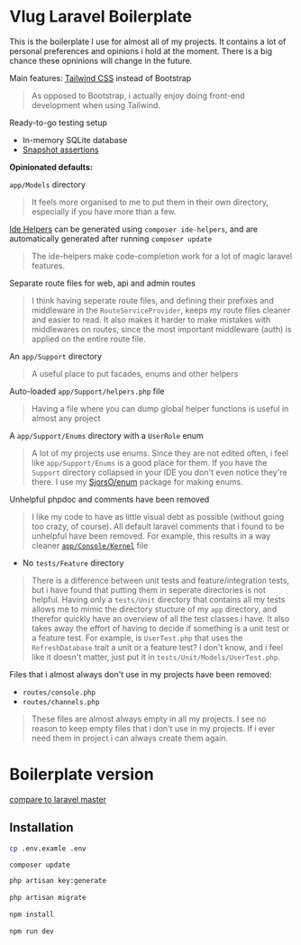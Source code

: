 # Vlug Laravel Boilerplate
This is the boilerplate I use for almost all of my projects. It contains a lot of personal preferences and opinions i hold at the moment. There is a big chance these opninions will change in the future.

Main features:
[Tailwind CSS](https://github.com/tailwindcss/tailwindcss) instead of Bootstrap
> As opposed to Bootstrap, i actually enjoy doing front-end development when using Tailwind.

Ready-to-go testing setup
- In-memory SQLite database
- [Snapshot assertions](https://github.com/spatie/phpunit-snapshot-assertions)


**Opinionated defaults:**
 
`app/Models` directory
> It feels more organised to me to put them in their own directory, especially if you have more than a few.

[Ide Helpers](https://github.com/barryvdh/laravel-ide-helper) can be generated using `composer ide-helpers`, and are automatically generated after running `composer update`
> The ide-helpers make code-completion work for a lot of magic laravel features.

Separate route files for web, api and admin routes
> I think having seperate route files, and defining their prefixes and middleware in the `RouteServiceProvider`, keeps my route files cleaner and easier to read. It also makes it harder to make mistakes with middlewares on routes, since the most important middleware (auth) is applied on the entire route file.

An `app/Support` directory
> A useful place to put facades, enums and other helpers

Auto-loaded `app/Support/helpers.php` file
> Having a file where you can dump global helper functions is useful in almost any project

A `app/Support/Enums` directory with a `UserRole` enum
> A lot of my projects use enums. Since they are not edited often, i feel like `app/Support/Enums` is a good place for them. If you have the `Support` directory collapsed in your IDE you don't even notice they're there. I use my [SjorsO/enum](https://github.com/SjorsO/enum) package for making enums.
 
Unhelpful phpdoc and comments have been removed
> I like my code to have as little visual debt as possible (without going too crazy, of course). All default laravel comments that i found to be unhelpful have been removed. For example, this results in a way cleaner [`app/Console/Kernel`](https://github.com/SjorsO/vlug/blob/master/app/Console/Kernel.php) file

- No `tests/Feature` directory
> There is a difference between unit tests and feature/integration tests, but i have found that putting them in seperate directories is not helpful. Having only a `tests/Unit` directory that contains all my tests allows me to mimic the directory stucture of my `app` directory, and therefor quickly have an overview of all the test classes i have. It also takes away the effort of having to decide if something is a unit test or a feature test. For example, is `UserTest.php` that uses the `RefreshDatabase` trait a unit or a feature test? I don't know, and i feel like it doesn't matter, just put it in `tests/Unit/Models/UserTest.php`.

Files that i almost always don't use in my projects have been removed:
- `routes/console.php`
- `routes/channels.php`
> These files are almost always empty in all my projects. I see no reason to keep empty files that i don't use in my projects. If i ever need them in project i can always create them again.

# Boilerplate version
[compare to laravel master](https://github.com/laravel/laravel/compare/5da2d13b04ede450120affdd46c0cbe3a2fe54ef...master)

## Installation
```bash
cp .env.examle .env

composer update

php artisan key:generate
 
php artisan migrate
 
npm install
 
npm run dev
```
